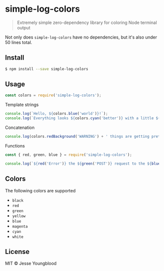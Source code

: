 # simple-log-colors
> Extremely simple zero-dependency library for coloring Node terminal output

Not only does `simple-log-colors` have no dependencies, but it's also under 50 lines total.

## Install

```bash
$ npm install --save simple-log-colors
```

## Usage

```javascript
const colors = require('simple-log-colors');
```
Template strings
```javascript
console.log(`Hello, ${colors.blue('world')}!`);
console.log(`Everything looks ${colors.cyan('better')} with a little ${colors.magenta('color')}!`);
```
Concatenation
```javascript
console.log(colors.redBackground('WARNING') + ' things are getting pretty ' + colors.yellow('colorful') + ' around here.');
```
Functions
```javascript
const { red, green, blue } = require('simple-log-colors');

console.log(`${red('Error')} the ${green('POST')} request to the ${blue('/test')} route was not signed properly.`);
```

## Colors

The following colors are supported

- `black`
- `red`
- `green`
- `yellow`
- `blue`
- `magenta`
- `cyan`
- `white`

## License

MIT © Jesse Youngblood
